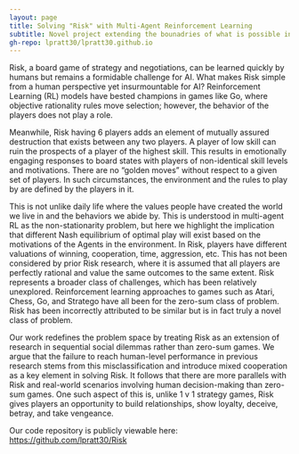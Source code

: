 ```yaml
---
layout: page
title: Solving "Risk" with Multi-Agent Reinforcement Learning
subtitle: Novel project extending the bounadries of what is possible in AI today
gh-repo: lpratt30/lpratt30.github.io
---
```


Risk, a board game of strategy and negotiations, can be learned quickly by humans but remains a formidable challenge for AI. What makes Risk simple from a human perspective yet insurmountable for AI? Reinforcement Learning (RL) models have bested champions in games like Go, where objective rationality rules move selection; however, the behavior of the players does not play a role.

Meanwhile, Risk having 6 players adds an element of mutually assured destruction that exists between any two players. A player of low skill can ruin the prospects of a player of the highest skill. This results in emotionally engaging responses to board states with players of non-identical skill levels and motivations. There are no “golden moves” without respect to a given set of players. In such circumstances, the environment and the rules to play by are defined by the players in it.

This is not unlike daily life where the values people have created the world we live in and the behaviors we abide by. This is understood in multi-agent RL as the non-stationarity problem, but here we highlight the implication that different Nash equilibrium of optimal play will exist based on the motivations of the Agents in the environment. In Risk, players have different valuations of winning, cooperation, time, aggression, etc. This has not been considered by prior Risk research, where it is assumed that all players are perfectly rational and value the same outcomes to the same extent. Risk represents a broader class of challenges, which has been relatively unexplored. Reinforcement learning approaches to games such as Atari, Chess, Go, and Stratego have all been for the zero-sum class of problem. Risk has been incorrectly attributed to be similar but is in fact truly a novel class of problem.

Our work redefines the problem space by treating Risk as an extension of research in sequential social dilemmas rather than zero-sum games. We argue that the failure to reach human-level performance in previous research stems from this misclassification and introduce mixed cooperation as a key element in solving Risk. It follows that there are more parallels with Risk and real-world scenarios involving human decision-making than zero-sum games. One such aspect of this is, unlike 1 v 1 strategy games, Risk gives players an opportunity to build relationships, show loyalty, deceive, betray, and take vengeance.

Our code repository is publicly viewable here: https://github.com/lpratt30/Risk  
